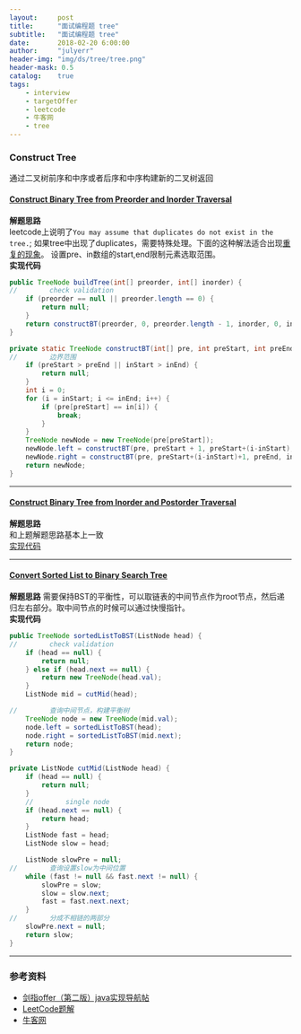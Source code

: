 ```yaml
---
layout:     post
title:      "面试编程题 tree"
subtitle:   "面试编程题 tree"
date:       2018-02-20 6:00:00
author:     "julyerr"
header-img: "img/ds/tree/tree.png"
header-mask: 0.5
catalog: 	true
tags:
    - interview
    - targetOffer
    - leetcode
    - 牛客网
    - tree
---
```


### Construct Tree
通过二叉树前序和中序或者后序和中序构建新的二叉树返回
#### [Construct Binary Tree from Preorder and Inorder Traversal](https://leetcode.com/problems/construct-binary-tree-from-preorder-and-inorder-traversal/description/)
**解题思路**<br>
leetcode上说明了`You may assume that duplicates do not exist in the tree.`;
如果tree中出现了duplicates，需要特殊处理。下面的这种解法适合出现[重复的现象](https://www.nowcoder.com/practice/8a19cbe657394eeaac2f6ea9b0f6fcf6)。
设置pre、in数组的start,end限制元素选取范围。<br>
**实现代码**<br>
```java
public TreeNode buildTree(int[] preorder, int[] inorder) {
//        check validation
    if (preorder == null || preorder.length == 0) {
        return null;
    }
    return constructBT(preorder, 0, preorder.length - 1, inorder, 0, inorder.length - 1);
}

private static TreeNode constructBT(int[] pre, int preStart, int preEnd, int[] in, int inStart, int inEnd) {
//        边界范围
    if (preStart > preEnd || inStart > inEnd) {
        return null;
    }
    int i = 0;
    for (i = inStart; i <= inEnd; i++) {
        if (pre[preStart] == in[i]) {
            break;
        }
    }
    TreeNode newNode = new TreeNode(pre[preStart]);
    newNode.left = constructBT(pre, preStart + 1, preStart+(i-inStart), in, inStart, i - 1);
    newNode.right = constructBT(pre, preStart+(i-inStart)+1, preEnd, in, i + 1, inEnd);
    return newNode;
}
```

---
#### [Construct Binary Tree from Inorder and Postorder Traversal](https://leetcode.com/problems/construct-binary-tree-from-inorder-and-postorder-traversal/description/)
**解题思路**<br>
和上题解题思路基本上一致<br>
[实现代码](https://github.com/julyerr/algo/tree/master/src/com/julyerr/leetcode/tree/BSTFIP.java)

---
#### [Convert Sorted List to Binary Search Tree](https://leetcode.com/problems/convert-sorted-list-to-binary-search-tree/description/)
**解题思路**
需要保持BST的平衡性，可以取链表的中间节点作为root节点，然后递归左右部分。取中间节点的时候可以通过快慢指针。<br>
**实现代码**
```java
public TreeNode sortedListToBST(ListNode head) {
//        check validation
    if (head == null) {
        return null;
    } else if (head.next == null) {
        return new TreeNode(head.val);
    }
    ListNode mid = cutMid(head);

//        查询中间节点，构建平衡树
    TreeNode node = new TreeNode(mid.val);
    node.left = sortedListToBST(head);
    node.right = sortedListToBST(mid.next);
    return node;
}

private ListNode cutMid(ListNode head) {
    if (head == null) {
        return null;
    }
    //        single node
    if (head.next == null) {
        return head;
    }
    ListNode fast = head;
    ListNode slow = head;

    ListNode slowPre = null;
//        查询设置slow为中间位置
    while (fast != null && fast.next != null) {
        slowPre = slow;
        slow = slow.next;
        fast = fast.next.next;
    }
//        分成不相链的两部分
    slowPre.next = null;
    return slow;
}
```

---
### 参考资料
- [剑指offer（第二版）java实现导航帖](https://www.jianshu.com/p/010410a4d419)
- [LeetCode题解](https://www.zybuluo.com/Yano/note/253649)
- [牛客网](https://www.nowcoder.com/5312575)
